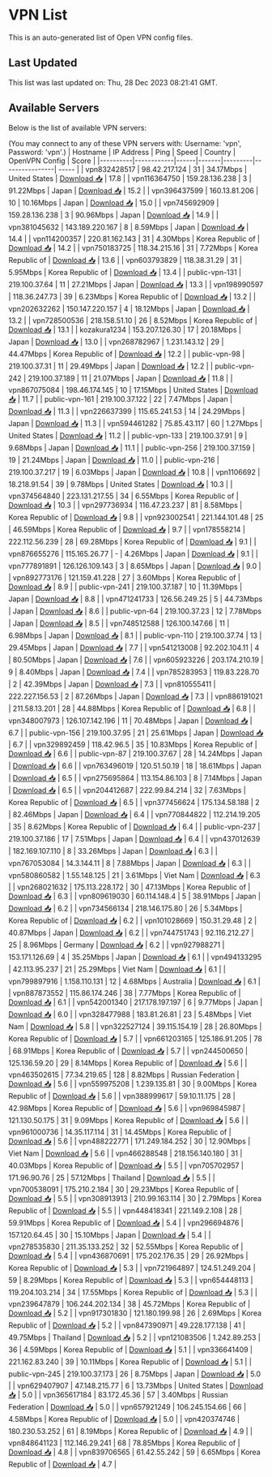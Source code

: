 # VPN List

This is an auto-generated list of Open VPN config files.

## Last Updated

This list was last updated on: Thu, 28 Dec 2023 08:21:41 GMT.

## Available Servers

Below is the list of available VPN servers:

(You may connect to any of these VPN servers with: Username: 'vpn', Password: 'vpn'.)
| Hostname | IP Address | Ping | Speed | Country | OpenVPN Config | Score |
|----------|------------|------|-------|---------|----------------| ----- |
| vpn832428517 | 98.42.217.124 | 31 | 34.17Mbps | United States | [Download 📥](./configs/server_0_US.ovpn) | 17.8 |
| vpn116364750 | 159.28.136.238 | 3 | 91.22Mbps | Japan | [Download 📥](./configs/server_1_JP.ovpn) | 15.2 |
| vpn396437599 | 160.13.81.206 | 10 | 10.16Mbps | Japan | [Download 📥](./configs/server_2_JP.ovpn) | 15.0 |
| vpn745692909 | 159.28.136.238 | 3 | 90.96Mbps | Japan | [Download 📥](./configs/server_3_JP.ovpn) | 14.9 |
| vpn381045632 | 143.189.220.167 | 8 | 8.59Mbps | Japan | [Download 📥](./configs/server_4_JP.ovpn) | 14.4 |
| vpn114200357 | 220.81.162.143 | 31 | 4.30Mbps | Korea Republic of | [Download 📥](./configs/server_5_KR.ovpn) | 14.2 |
| vpn750183725 | 118.34.215.16 | 31 | 7.72Mbps | Korea Republic of | [Download 📥](./configs/server_6_KR.ovpn) | 13.6 |
| vpn603793829 | 118.38.31.29 | 31 | 5.95Mbps | Korea Republic of | [Download 📥](./configs/server_7_KR.ovpn) | 13.4 |
| public-vpn-131 | 219.100.37.64 | 11 | 27.21Mbps | Japan | [Download 📥](./configs/server_8_JP.ovpn) | 13.3 |
| vpn198990597 | 118.36.247.73 | 39 | 6.23Mbps | Korea Republic of | [Download 📥](./configs/server_9_KR.ovpn) | 13.2 |
| vpn202632262 | 150.147.220.157 | 4 | 18.12Mbps | Japan | [Download 📥](./configs/server_10_JP.ovpn) | 13.2 |
| vpn728500536 | 218.158.51.10 | 26 | 8.52Mbps | Korea Republic of | [Download 📥](./configs/server_11_KR.ovpn) | 13.1 |
| kozakura1234 | 153.207.126.30 | 17 | 20.18Mbps | Japan | [Download 📥](./configs/server_12_JP.ovpn) | 13.0 |
| vpn268782967 | 1.231.143.12 | 29 | 44.47Mbps | Korea Republic of | [Download 📥](./configs/server_13_KR.ovpn) | 12.2 |
| public-vpn-98 | 219.100.37.31 | 11 | 29.49Mbps | Japan | [Download 📥](./configs/server_14_JP.ovpn) | 12.2 |
| public-vpn-242 | 219.100.37.189 | 11 | 21.07Mbps | Japan | [Download 📥](./configs/server_15_JP.ovpn) | 11.8 |
| vpn867075084 | 198.46.174.145 | 10 | 17.15Mbps | United States | [Download 📥](./configs/server_16_US.ovpn) | 11.7 |
| public-vpn-161 | 219.100.37.122 | 22 | 7.47Mbps | Japan | [Download 📥](./configs/server_17_JP.ovpn) | 11.3 |
| vpn226637399 | 115.65.241.53 | 14 | 24.29Mbps | Japan | [Download 📥](./configs/server_18_JP.ovpn) | 11.3 |
| vpn594461282 | 75.85.43.117 | 60 | 1.27Mbps | United States | [Download 📥](./configs/server_19_US.ovpn) | 11.2 |
| public-vpn-133 | 219.100.37.91 | 9 | 9.68Mbps | Japan | [Download 📥](./configs/server_20_JP.ovpn) | 11.1 |
| public-vpn-256 | 219.100.37.159 | 19 | 21.24Mbps | Japan | [Download 📥](./configs/server_21_JP.ovpn) | 11.0 |
| public-vpn-216 | 219.100.37.217 | 19 | 6.03Mbps | Japan | [Download 📥](./configs/server_22_JP.ovpn) | 10.8 |
| vpn1106692 | 18.218.91.54 | 39 | 9.78Mbps | United States | [Download 📥](./configs/server_23_US.ovpn) | 10.3 |
| vpn374564840 | 223.131.217.55 | 34 | 6.55Mbps | Korea Republic of | [Download 📥](./configs/server_24_KR.ovpn) | 10.3 |
| vpn297736934 | 116.47.23.237 | 81 | 8.58Mbps | Korea Republic of | [Download 📥](./configs/server_25_KR.ovpn) | 9.8 |
| vpn923002541 | 221.144.101.48 | 25 | 46.59Mbps | Korea Republic of | [Download 📥](./configs/server_26_KR.ovpn) | 9.7 |
| vpn178558214 | 222.112.56.239 | 28 | 69.28Mbps | Korea Republic of | [Download 📥](./configs/server_27_KR.ovpn) | 9.1 |
| vpn876655276 | 115.165.26.77 | - | 4.26Mbps | Japan | [Download 📥](./configs/server_28_JP.ovpn) | 9.1 |
| vpn777891891 | 126.126.109.143 | 3 | 8.65Mbps | Japan | [Download 📥](./configs/server_29_JP.ovpn) | 9.0 |
| vpn892773176 | 121.159.41.228 | 27 | 3.60Mbps | Korea Republic of | [Download 📥](./configs/server_30_KR.ovpn) | 8.9 |
| public-vpn-241 | 219.100.37.187 | 10 | 11.39Mbps | Japan | [Download 📥](./configs/server_31_JP.ovpn) | 8.8 |
| vpn471241733 | 126.56.249.25 | 5 | 44.73Mbps | Japan | [Download 📥](./configs/server_32_JP.ovpn) | 8.6 |
| public-vpn-64 | 219.100.37.23 | 12 | 7.78Mbps | Japan | [Download 📥](./configs/server_33_JP.ovpn) | 8.5 |
| vpn748512588 | 126.100.147.66 | 11 | 6.98Mbps | Japan | [Download 📥](./configs/server_34_JP.ovpn) | 8.1 |
| public-vpn-110 | 219.100.37.74 | 13 | 29.45Mbps | Japan | [Download 📥](./configs/server_35_JP.ovpn) | 7.7 |
| vpn541213008 | 92.202.104.11 | 4 | 80.50Mbps | Japan | [Download 📥](./configs/server_36_JP.ovpn) | 7.6 |
| vpn605923226 | 203.174.210.19 | 9 | 8.40Mbps | Japan | [Download 📥](./configs/server_37_JP.ovpn) | 7.4 |
| vpn785283953 | 119.83.228.70 | 2 | 42.39Mbps | Japan | [Download 📥](./configs/server_38_JP.ovpn) | 7.3 |
| vpn810555411 | 222.227.156.53 | 2 | 87.26Mbps | Japan | [Download 📥](./configs/server_39_JP.ovpn) | 7.3 |
| vpn886191021 | 211.58.13.201 | 28 | 44.88Mbps | Korea Republic of | [Download 📥](./configs/server_40_KR.ovpn) | 6.8 |
| vpn348007973 | 126.107.142.196 | 11 | 70.48Mbps | Japan | [Download 📥](./configs/server_41_JP.ovpn) | 6.7 |
| public-vpn-156 | 219.100.37.95 | 21 | 25.61Mbps | Japan | [Download 📥](./configs/server_42_JP.ovpn) | 6.7 |
| vpn329892459 | 118.42.96.5 | 35 | 10.83Mbps | Korea Republic of | [Download 📥](./configs/server_43_KR.ovpn) | 6.6 |
| public-vpn-87 | 219.100.37.67 | 28 | 14.24Mbps | Japan | [Download 📥](./configs/server_44_JP.ovpn) | 6.6 |
| vpn763496019 | 120.51.50.19 | 18 | 18.61Mbps | Japan | [Download 📥](./configs/server_45_JP.ovpn) | 6.5 |
| vpn275695864 | 113.154.86.103 | 8 | 7.14Mbps | Japan | [Download 📥](./configs/server_46_JP.ovpn) | 6.5 |
| vpn204412687 | 222.99.84.214 | 32 | 7.63Mbps | Korea Republic of | [Download 📥](./configs/server_47_KR.ovpn) | 6.5 |
| vpn377456624 | 175.134.58.188 | 2 | 82.46Mbps | Japan | [Download 📥](./configs/server_48_JP.ovpn) | 6.4 |
| vpn770844822 | 112.214.19.205 | 35 | 8.62Mbps | Korea Republic of | [Download 📥](./configs/server_49_KR.ovpn) | 6.4 |
| public-vpn-237 | 219.100.37.186 | 17 | 7.51Mbps | Japan | [Download 📥](./configs/server_50_JP.ovpn) | 6.4 |
| vpn437012639 | 182.169.107.110 | 8 | 33.26Mbps | Japan | [Download 📥](./configs/server_51_JP.ovpn) | 6.3 |
| vpn767053084 | 14.3.144.11 | 8 | 7.88Mbps | Japan | [Download 📥](./configs/server_52_JP.ovpn) | 6.3 |
| vpn580860582 | 1.55.148.125 | 21 | 3.61Mbps | Viet Nam | [Download 📥](./configs/server_53_VN.ovpn) | 6.3 |
| vpn268021632 | 175.113.228.172 | 30 | 47.13Mbps | Korea Republic of | [Download 📥](./configs/server_54_KR.ovpn) | 6.3 |
| vpn809619030 | 60.114.148.4 | 5 | 38.91Mbps | Japan | [Download 📥](./configs/server_55_JP.ovpn) | 6.2 |
| vpn734566134 | 218.146.175.80 | 26 | 5.34Mbps | Korea Republic of | [Download 📥](./configs/server_56_KR.ovpn) | 6.2 |
| vpn101028669 | 150.31.29.48 | 2 | 40.87Mbps | Japan | [Download 📥](./configs/server_57_JP.ovpn) | 6.2 |
| vpn744751743 | 92.116.212.27 | 25 | 8.96Mbps | Germany | [Download 📥](./configs/server_58_DE.ovpn) | 6.2 |
| vpn927988271 | 153.171.126.69 | 4 | 35.25Mbps | Japan | [Download 📥](./configs/server_59_JP.ovpn) | 6.1 |
| vpn494133295 | 42.113.95.237 | 21 | 25.29Mbps | Viet Nam | [Download 📥](./configs/server_60_VN.ovpn) | 6.1 |
| vpn799897916 | 1.158.110.131 | 12 | 4.68Mbps | Australia | [Download 📥](./configs/server_61_AU.ovpn) | 6.1 |
| vpn887873552 | 115.86.174.246 | 38 | 7.77Mbps | Korea Republic of | [Download 📥](./configs/server_62_KR.ovpn) | 6.1 |
| vpn542001340 | 217.178.197.197 | 6 | 9.77Mbps | Japan | [Download 📥](./configs/server_63_JP.ovpn) | 6.0 |
| vpn328477988 | 183.81.26.81 | 23 | 5.48Mbps | Viet Nam | [Download 📥](./configs/server_64_VN.ovpn) | 5.8 |
| vpn322527124 | 39.115.154.19 | 28 | 26.80Mbps | Korea Republic of | [Download 📥](./configs/server_65_KR.ovpn) | 5.7 |
| vpn661203165 | 125.186.91.205 | 78 | 68.91Mbps | Korea Republic of | [Download 📥](./configs/server_66_KR.ovpn) | 5.7 |
| vpn244500650 | 125.136.59.20 | 29 | 8.14Mbps | Korea Republic of | [Download 📥](./configs/server_67_KR.ovpn) | 5.6 |
| vpn463502615 | 77.34.219.65 | 128 | 8.82Mbps | Russian Federation | [Download 📥](./configs/server_68_RU.ovpn) | 5.6 |
| vpn559975208 | 1.239.135.81 | 30 | 9.00Mbps | Korea Republic of | [Download 📥](./configs/server_69_KR.ovpn) | 5.6 |
| vpn388999617 | 59.10.11.175 | 28 | 42.98Mbps | Korea Republic of | [Download 📥](./configs/server_70_KR.ovpn) | 5.6 |
| vpn969845987 | 121.130.50.175 | 31 | 9.09Mbps | Korea Republic of | [Download 📥](./configs/server_71_KR.ovpn) | 5.6 |
| vpn961000736 | 14.35.117.114 | 31 | 14.45Mbps | Korea Republic of | [Download 📥](./configs/server_72_KR.ovpn) | 5.6 |
| vpn488222771 | 171.249.184.252 | 30 | 12.90Mbps | Viet Nam | [Download 📥](./configs/server_73_VN.ovpn) | 5.6 |
| vpn466288548 | 218.156.140.180 | 31 | 40.03Mbps | Korea Republic of | [Download 📥](./configs/server_74_KR.ovpn) | 5.5 |
| vpn705702957 | 171.96.90.76 | 25 | 57.12Mbps | Thailand | [Download 📥](./configs/server_75_TH.ovpn) | 5.5 |
| vpn700538091 | 175.210.2.184 | 30 | 29.23Mbps | Korea Republic of | [Download 📥](./configs/server_76_KR.ovpn) | 5.5 |
| vpn308913913 | 210.99.163.114 | 30 | 2.79Mbps | Korea Republic of | [Download 📥](./configs/server_77_KR.ovpn) | 5.5 |
| vpn448418341 | 221.149.2.108 | 28 | 59.91Mbps | Korea Republic of | [Download 📥](./configs/server_78_KR.ovpn) | 5.4 |
| vpn296694876 | 157.120.64.45 | 30 | 15.10Mbps | Japan | [Download 📥](./configs/server_79_JP.ovpn) | 5.4 |
| vpn278535830 | 211.35.133.252 | 32 | 52.55Mbps | Korea Republic of | [Download 📥](./configs/server_80_KR.ovpn) | 5.4 |
| vpn436870691 | 175.202.176.35 | 29 | 26.92Mbps | Korea Republic of | [Download 📥](./configs/server_81_KR.ovpn) | 5.3 |
| vpn721964897 | 124.51.249.204 | 59 | 8.29Mbps | Korea Republic of | [Download 📥](./configs/server_82_KR.ovpn) | 5.3 |
| vpn654448113 | 119.204.103.214 | 34 | 17.55Mbps | Korea Republic of | [Download 📥](./configs/server_83_KR.ovpn) | 5.3 |
| vpn239647879 | 106.244.202.134 | 38 | 45.72Mbps | Korea Republic of | [Download 📥](./configs/server_84_KR.ovpn) | 5.2 |
| vpn917301830 | 121.180.199.98 | 26 | 2.69Mbps | Korea Republic of | [Download 📥](./configs/server_85_KR.ovpn) | 5.2 |
| vpn847390971 | 49.228.177.138 | 41 | 49.75Mbps | Thailand | [Download 📥](./configs/server_86_TH.ovpn) | 5.2 |
| vpn121083506 | 1.242.89.253 | 36 | 4.59Mbps | Korea Republic of | [Download 📥](./configs/server_87_KR.ovpn) | 5.1 |
| vpn336641409 | 221.162.83.240 | 39 | 10.11Mbps | Korea Republic of | [Download 📥](./configs/server_88_KR.ovpn) | 5.1 |
| public-vpn-245 | 219.100.37.173 | 26 | 8.75Mbps | Japan | [Download 📥](./configs/server_89_JP.ovpn) | 5.0 |
| vpn629407907 | 47.148.215.77 | 6 | 13.73Mbps | United States | [Download 📥](./configs/server_90_US.ovpn) | 5.0 |
| vpn365617184 | 83.172.45.36 | 57 | 3.40Mbps | Russian Federation | [Download 📥](./configs/server_91_RU.ovpn) | 5.0 |
| vpn657921249 | 106.245.154.66 | 66 | 4.58Mbps | Korea Republic of | [Download 📥](./configs/server_92_KR.ovpn) | 5.0 |
| vpn420374746 | 180.230.53.252 | 61 | 8.19Mbps | Korea Republic of | [Download 📥](./configs/server_93_KR.ovpn) | 4.9 |
| vpn848641123 | 112.146.29.241 | 68 | 78.85Mbps | Korea Republic of | [Download 📥](./configs/server_94_KR.ovpn) | 4.8 |
| vpn839706565 | 61.42.55.242 | 59 | 6.65Mbps | Korea Republic of | [Download 📥](./configs/server_95_KR.ovpn) | 4.7 |
